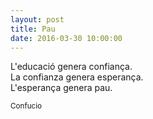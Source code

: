 ```yaml
---
layout: post
title: Pau
date: 2016-03-30 10:00:00
---
```


L'educació genera confiança.<br />
La confianza genera esperança.<br />
L'esperança genera pau.<br />

<small>Confucio</small>

